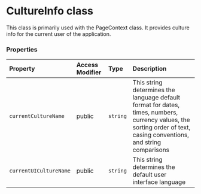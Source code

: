 # CultureInfo class

This class is primarily used with the PageContext class. It provides culture info 
for the current user of the application.


### Properties

| Property	   | Access Modifier | Type	| Description|
|:-------------|:----|:-------|:-----------|
|`currentCultureName`     | public | `string` | This string determines the language default format for dates, times, numbers, currency values,  the sorting order of text, casing conventions, and string comparisons |
|`currentUICultureName`     | public | `string` | This string determines the default user interface language |





